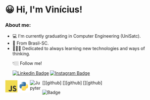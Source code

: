 
# 😀 Hi, I'm Vinícius!  
### About me:


- 💻 I'm currently graduating in Computer Engineering (UniSatc). 
- 📍 From Brasil-SC. 
- 👨🏼‍🏫 Dedicated to always learning new technologies and ways of thinking. <p>
👇🏼 Follow me!  <p>
[![Linkedin Badge](https://img.shields.io/badge/LinkedIn-0077B5?style=for-the-badge&logo=linkedin&logoColor=white&link=https://www.linkedin.com/in/vinicius-mrc/)](https://www.linkedin.com/in/vinicius-mrc/) [![Instagram Badge](https://img.shields.io/badge/Instagram-E4405F?style=for-the-badge&logo=instagram&logoColor=white&link=https://www.linkedin.com/in/vinicius-mrc/)
](https://instagram.com/vini_mrc) 

[<img align="left" alt="JavaScript" width="40px" src="https://github.com/devicons/devicon/blob/master/icons/javascript/javascript-original.svg"/>][github]
[<img align="left" alt="Python" width="40px" src="https://raw.githubusercontent.com/github/explore/80688e429a7d4ef2fca1e82350fe8e3517d3494d/topics/python/python.png"/>][github]
[<img align="left" alt="Jupyter" width="40px" src="https://upload.wikimedia.org/wikipedia/commons/thumb/3/38/Jupyter_logo.svg/883px-Jupyter_logo.svg.png"/>][github]

![Badge](https://github-readme-stats.vercel.app/api/top-langs/?username=ViniMerc)
